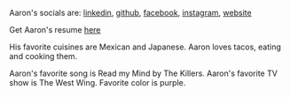 Aaron's socials are: [linkedin](https://linkedin.com/in/AaronCGoidel), [github](https://github.com/AaronCGoidel), [facebook](http://fb.com/aarongoidel), [instagram](http://instagram.com/im_an_aaron), [website](https://aarongoidel.com)

Get Aaron's resume [here](resume.pdf)

His favorite cuisines are Mexican and Japanese. Aaron loves tacos, eating and cooking them.

Aaron's favorite song is Read my Mind by The Killers. Aaron's favorite TV show is The West Wing. Favorite color is purple.
